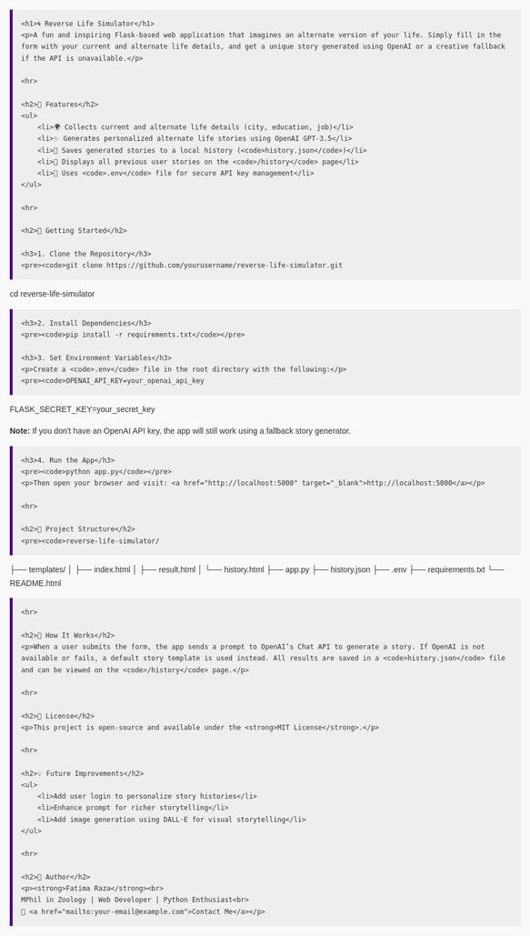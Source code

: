<!DOCTYPE html>
<html lang="en">
<head>
    <meta charset="UTF-8">
    <meta name="viewport" content="width=device-width, initial-scale=1.0">
    <title>Reverse Life Simulator - README</title>
    <style>
        body {
            font-family: Arial, sans-serif;
            line-height: 1.7;
            max-width: 900px;
            margin: auto;
            padding: 30px;
            background-color: #f9f9f9;
            color: #333;
        }
        h1, h2, h3 {
            color: #4B0082;
        }
        code {
            background-color: #eee;
            padding: 2px 6px;
            border-radius: 4px;
        }
        pre {
            background-color: #eee;
            padding: 15px;
            overflow-x: auto;
            border-left: 5px solid #4B0082;
        }
        a {
            color: #4B0082;
            text-decoration: none;
        }
        a:hover {
            text-decoration: underline;
        }
        hr {
            border: none;
            border-top: 2px solid #ccc;
            margin: 30px 0;
        }
    </style>
</head>
<body>

    <h1>🌀 Reverse Life Simulator</h1>
    <p>A fun and inspiring Flask-based web application that imagines an alternate version of your life. Simply fill in the form with your current and alternate life details, and get a unique story generated using OpenAI or a creative fallback if the API is unavailable.</p>

    <hr>

    <h2>🔧 Features</h2>
    <ul>
        <li>🌍 Collects current and alternate life details (city, education, job)</li>
        <li>✨ Generates personalized alternate life stories using OpenAI GPT-3.5</li>
        <li>💾 Saves generated stories to a local history (<code>history.json</code>)</li>
        <li>📜 Displays all previous user stories on the <code>/history</code> page</li>
        <li>🔐 Uses <code>.env</code> file for secure API key management</li>
    </ul>

    <hr>

    <h2>🚀 Getting Started</h2>

    <h3>1. Clone the Repository</h3>
    <pre><code>git clone https://github.com/yourusername/reverse-life-simulator.git
cd reverse-life-simulator</code></pre>

    <h3>2. Install Dependencies</h3>
    <pre><code>pip install -r requirements.txt</code></pre>

    <h3>3. Set Environment Variables</h3>
    <p>Create a <code>.env</code> file in the root directory with the following:</p>
    <pre><code>OPENAI_API_KEY=your_openai_api_key
FLASK_SECRET_KEY=your_secret_key</code></pre>
    <p><strong>Note:</strong> If you don't have an OpenAI API key, the app will still work using a fallback story generator.</p>

    <h3>4. Run the App</h3>
    <pre><code>python app.py</code></pre>
    <p>Then open your browser and visit: <a href="http://localhost:5000" target="_blank">http://localhost:5000</a></p>

    <hr>

    <h2>📁 Project Structure</h2>
    <pre><code>reverse-life-simulator/
├── templates/
│   ├── index.html
│   ├── result.html
│   └── history.html
├── app.py
├── history.json
├── .env
├── requirements.txt
└── README.html</code></pre>

    <hr>

    <h2>🧠 How It Works</h2>
    <p>When a user submits the form, the app sends a prompt to OpenAI’s Chat API to generate a story. If OpenAI is not available or fails, a default story template is used instead. All results are saved in a <code>history.json</code> file and can be viewed on the <code>/history</code> page.</p>

    <hr>

    <h2>📜 License</h2>
    <p>This project is open-source and available under the <strong>MIT License</strong>.</p>

    <hr>

    <h2>💡 Future Improvements</h2>
    <ul>
        <li>Add user login to personalize story histories</li>
        <li>Enhance prompt for richer storytelling</li>
        <li>Add image generation using DALL·E for visual storytelling</li>
    </ul>

    <hr>

    <h2>🙌 Author</h2>
    <p><strong>Fatima Raza</strong><br>
    MPhil in Zoology | Web Developer | Python Enthusiast<br>
    📧 <a href="mailto:your-email@example.com">Contact Me</a></p>

</body>
</html>
